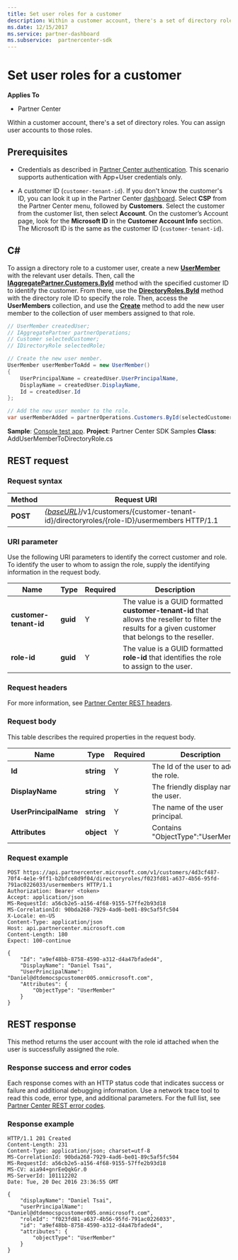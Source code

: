 ```yaml
---
title: Set user roles for a customer
description: Within a customer account, there's a set of directory roles. You can assign user accounts to those roles.
ms.date: 12/15/2017
ms.service: partner-dashboard
ms.subservice:  partnercenter-sdk
---
```


# Set user roles for a customer

**Applies To**

- Partner Center

Within a customer account, there's a set of directory roles. You can assign user accounts to those roles.

## Prerequisites

- Credentials as described in [Partner Center authentication](partner-center-authentication.md). This scenario supports authentication with App+User credentials only.

- A customer ID (`customer-tenant-id`). If you don't know the customer's ID, you can look it up in the Partner Center [dashboard](https://partner.microsoft.com/dashboard). Select **CSP** from the Partner Center menu, followed by **Customers**. Select the customer from the customer list, then select **Account**. On the customer’s Account page, look for the **Microsoft ID** in the **Customer Account Info** section. The Microsoft ID is the same as the customer ID  (`customer-tenant-id`).

## C\#

To assign a directory role to a customer user, create a new [**UserMember**](/dotnet/api/microsoft.store.partnercenter.models.roles.usermember) with the relevant user details. Then, call the [**IAggregatePartner.Customers.ById**](/dotnet/api/microsoft.store.partnercenter.customers.icustomercollection.byid) method with the specified customer ID to identify the customer. From there, use the [**DirectoryRoles.ById**](/dotnet/api/microsoft.store.partnercenter.customerdirectoryroles.idirectoryrolecollection.byid) method with the directory role ID to specify the role. Then, access the **UserMembers** collection, and use the [**Create**](/dotnet/api/microsoft.store.partnercenter.customerdirectoryroles.iusermembercollection.create) method to add the new user member to the collection of user members assigned to that role.

``` csharp
// UserMember createdUser;
// IAggregatePartner partnerOperations;
// Customer selectedCustomer;
// IDirectoryRole selectedRole;

// Create the new user member.
UserMember userMemberToAdd = new UserMember()
{
    UserPrincipalName = createdUser.UserPrincipalName,
    DisplayName = createdUser.DisplayName,
    Id = createdUser.Id
};

// Add the new user member to the role.
var userMemberAdded = partnerOperations.Customers.ById(selectedCustomer.Id).DirectoryRoles.ById(selectedRole.Id).UserMembers.Create(userMemberToAdd);
```

**Sample**: [Console test app](console-test-app.md). **Project**: Partner Center SDK Samples **Class**: AddUserMemberToDirectoryRole.cs

## REST request

### Request syntax

| Method   | Request URI                                                                                                                 |
|----------|-----------------------------------------------------------------------------------------------------------------------------|
| **POST** | [*{baseURL}*](partner-center-rest-urls.md)/v1/customers/{customer-tenant-id}/directoryroles/{role-ID}/usermembers HTTP/1.1 |

### URI parameter

Use the following URI parameters to identify the correct customer and role. To identify the user to whom to assign the role, supply the identifying information in the request body.

| Name                   | Type     | Required | Description                                                                                                                                            |
|------------------------|----------|----------|--------------------------------------------------------------------------------------------------------------------------------------------------------|
| **customer-tenant-id** | **guid** | Y        | The value is a GUID formatted **customer-tenant-id** that allows the reseller to filter the results for a given customer that belongs to the reseller. |
| **role-id**            | **guid** | Y        | The value is a GUID formatted **role-id** that identifies the role to assign to the user.                                                              |

### Request headers

For more information, see [Partner Center REST headers](headers.md).

### Request body

This table describes the required properties in the request body.

| Name                  | Type       | Required | Description                            |
|-----------------------|------------|----------|----------------------------------------|
| **Id**                | **string** | Y        | The Id of the user to add to the role. |
| **DisplayName**       | **string** | Y        | The friendly display name of the user. |
| **UserPrincipalName** | **string** | Y        | The name of the user principal.        |
| **Attributes**        | **object** | Y        | Contains "ObjectType":"UserMember"     |

### Request example

```http
POST https://api.partnercenter.microsoft.com/v1/customers/4d3cf487-70f4-4e1e-9ff1-b2bfce8d9f04/directoryroles/f023fd81-a637-4b56-95fd-791ac0226033/usermembers HTTP/1.1
Authorization: Bearer <token>
Accept: application/json
MS-RequestId: a56cb2e5-a156-4f68-9155-57ffe2b93d18
MS-CorrelationId: 90bda268-7929-4ad6-be01-89c5af5fc504
X-Locale: en-US
Content-Type: application/json
Host: api.partnercenter.microsoft.com
Content-Length: 180
Expect: 100-continue

{
    "Id": "a9ef48bb-8758-4590-a312-d4a47bfaded4",
    "DisplayName": "Daniel Tsai",
    "UserPrincipalName": "Daniel@dtdemocspcustomer005.onmicrosoft.com",
    "Attributes": {
        "ObjectType": "UserMember"
    }
}
```

## REST response

This method returns the user account with the role id attached when the user is successfully assigned the role.

### Response success and error codes

Each response comes with an HTTP status code that indicates success or failure and additional debugging information. Use a network trace tool to read this code, error type, and additional parameters. For the full list, see [Partner Center REST error codes](error-codes.md).

### Response example

```http
HTTP/1.1 201 Created
Content-Length: 231
Content-Type: application/json; charset=utf-8
MS-CorrelationId: 90bda268-7929-4ad6-be01-89c5af5fc504
MS-RequestId: a56cb2e5-a156-4f68-9155-57ffe2b93d18
MS-CV: aia94+gnrEeQqkGr.0
MS-ServerId: 101112202
Date: Tue, 20 Dec 2016 23:36:55 GMT

{
    "displayName": "Daniel Tsai",
    "userPrincipalName": "Daniel@dtdemocspcustomer005.onmicrosoft.com",
    "roleId": "f023fd81-a637-4b56-95fd-791ac0226033",
    "id": "a9ef48bb-8758-4590-a312-d4a47bfaded4",
    "attributes": {
        "objectType": "UserMember"
    }
}
```
